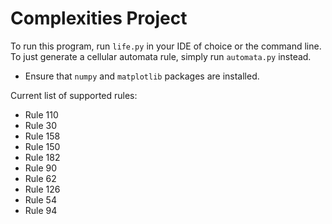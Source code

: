 # Complexities Project

To run this program, run `life.py` in your IDE of choice or the command line.
To just generate a cellular automata rule, simply run `automata.py` instead.

- Ensure that `numpy` and `matplotlib` packages are installed.

Current list of supported rules:

- Rule 110
- Rule 30
- Rule 158
- Rule 150
- Rule 182
- Rule 90
- Rule 62
- Rule 126
- Rule 54
- Rule 94
